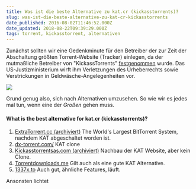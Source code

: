```yaml
---
title: Was ist die beste Alternative zu kat.cr (kickasstorrents)?
slug: was-ist-die-beste-alternative-zu-kat-cr-kickasstorrents
date_published: 2016-08-02T11:46:52.000Z
date_updated: 2018-08-22T09:39:29.000Z
tags: torrent, kickasstorrent, alternativen
---
```


Zunächst sollten wir eine Gedenkminute für den Betreiber der zur Zeit der Abschaltung größten Torrent-Website (Tracker) einlegen, da der mutmaßliche Betreiber von "KickassTorrents" [festgenommen](http://www.heise.de/newsticker/meldung/KickassTorrents-Site-stillgelegt-Betreiber-festgenommen-3274477.html) wurde. Das US-Justizministerium wirft ihm Verletzungen des Urheberrechts sowie Verstrickungen in Geldwäsche-Angelegenheiten vor. 

![](__GHOST_URL__/content/images/2016/07/kickass-74cfa81153194b4b-1.png)

Grund genug also, sich nach Alternativen umzusehen. So wie wir es jedes mal tun, wenn eine der *Großen* gehen muss.

#### What is the best alternative for kat.cr (kickasstorrents)?

1. [ExtraTorrent.cc (archiviert)](http://web.archive.org/web/20160804122203/http://extratorrent.cc/) The World's Largest BitTorrent System, nachdem KAT abgeschaltet worden ist.
2. [dx-torrent.com/](http://dx-torrent.com/dx-torrent.com/) KAT clone
3. [Kickasstorrentsas.com (archiviert)](http://web.archive.org/web/20170918081522/http://kickasstorrentsas.com/) Nachbau der KAT Website, aber kein Clone.
4. [Torrentdownloads.me](http://Torrentdownloads.me) Gilt auch als eine gute KAT Alternative.
5. [1337x.to](http://1337x.to) Auch gut, ähnliche Features, läuft.

Ansonsten lichtet

